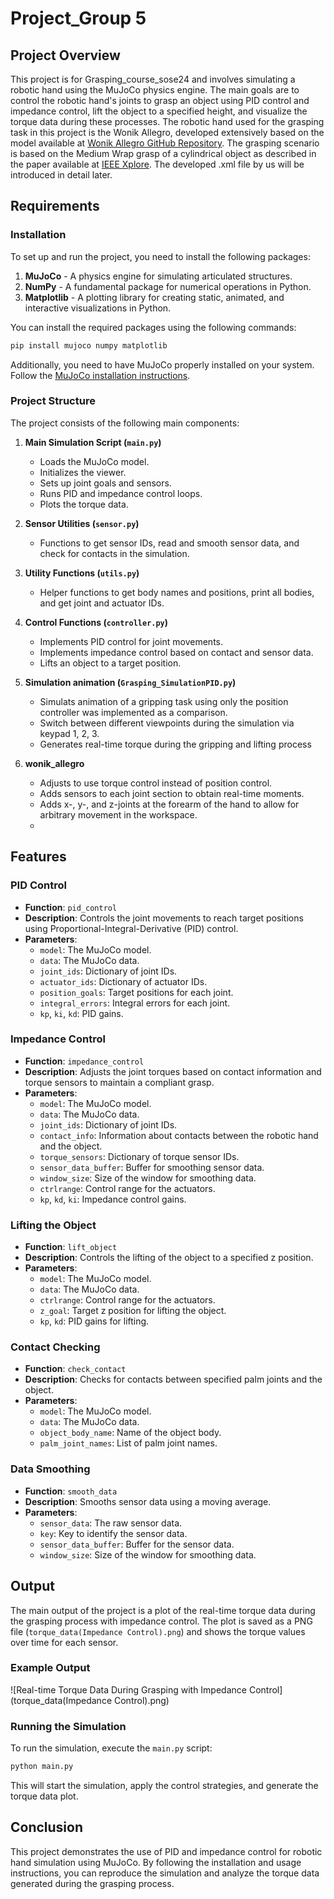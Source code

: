 
# Project_Group 5

## Project Overview
This project is for Grasping_course_sose24 and involves simulating a robotic hand using the MuJoCo physics engine. The main goals are to control the robotic hand's joints to grasp an object using PID control and impedance control, lift the object to a specified height, and visualize the torque data during these processes.
The robotic hand used for the grasping task in this project is the Wonik Allegro, developed extensively based on the model available at [Wonik Allegro GitHub Repository](https://github.com/google-deepmind/mujoco_menagerie). The grasping scenario is based on the Medium Wrap grasp of a cylindrical object as described in the paper available at [IEEE Xplore](https://ieeexplore.ieee.org/document/6822601). The developed .xml file by us will be introduced in detail later.
## Requirements

### Installation
To set up and run the project, you need to install the following packages:
1. **MuJoCo** - A physics engine for simulating articulated structures.
2. **NumPy** - A fundamental package for numerical operations in Python.
3. **Matplotlib** - A plotting library for creating static, animated, and interactive visualizations in Python.

You can install the required packages using the following commands:
```sh
pip install mujoco numpy matplotlib
```

Additionally, you need to have MuJoCo properly installed on your system. Follow the [MuJoCo installation instructions](http://www.mujoco.org/book/install.html).

### Project Structure
The project consists of the following main components:
1. **Main Simulation Script (`main.py`)**
   - Loads the MuJoCo model.
   - Initializes the viewer.
   - Sets up joint goals and sensors.
   - Runs PID and impedance control loops.
   - Plots the torque data.
   
2. **Sensor Utilities (`sensor.py`)**
   - Functions to get sensor IDs, read and smooth sensor data, and check for contacts in the simulation.

3. **Utility Functions (`utils.py`)**
   - Helper functions to get body names and positions, print all bodies, and get joint and actuator IDs.

4. **Control Functions (`controller.py`)**
   - Implements PID control for joint movements.
   - Implements impedance control based on contact and sensor data.
   - Lifts an object to a target position.

5. **Simulation animation (`Grasping_SimulationPID.py`)**
   - Simulats animation of a gripping task using only the position controller was implemented as a comparison.
   - Switch between different viewpoints during the simulation via keypad 1, 2, 3.
   - Generates real-time torque during the gripping and lifting process
   
6. **wonik_allegro**
   - Adjusts to use torque control instead of position control.
   - Adds sensors to each joint section to obtain real-time moments.
   - Adds x-, y-, and z-joints at the forearm of the hand to allow for arbitrary movement in the workspace.
   - 
## Features

### PID Control
- **Function**: `pid_control`
- **Description**: Controls the joint movements to reach target positions using Proportional-Integral-Derivative (PID) control.
- **Parameters**:
  - `model`: The MuJoCo model.
  - `data`: The MuJoCo data.
  - `joint_ids`: Dictionary of joint IDs.
  - `actuator_ids`: Dictionary of actuator IDs.
  - `position_goals`: Target positions for each joint.
  - `integral_errors`: Integral errors for each joint.
  - `kp`, `ki`, `kd`: PID gains.

### Impedance Control
- **Function**: `impedance_control`
- **Description**: Adjusts the joint torques based on contact information and torque sensors to maintain a compliant grasp.
- **Parameters**:
  - `model`: The MuJoCo model.
  - `data`: The MuJoCo data.
  - `joint_ids`: Dictionary of joint IDs.
  - `contact_info`: Information about contacts between the robotic hand and the object.
  - `torque_sensors`: Dictionary of torque sensor IDs.
  - `sensor_data_buffer`: Buffer for smoothing sensor data.
  - `window_size`: Size of the window for smoothing data.
  - `ctrlrange`: Control range for the actuators.
  - `kp`, `kd`, `ki`: Impedance control gains.

### Lifting the Object
- **Function**: `lift_object`
- **Description**: Controls the lifting of the object to a specified z position.
- **Parameters**:
  - `model`: The MuJoCo model.
  - `data`: The MuJoCo data.
  - `ctrlrange`: Control range for the actuators.
  - `z_goal`: Target z position for lifting the object.
  - `kp`, `kd`: PID gains for lifting.

### Contact Checking
- **Function**: `check_contact`
- **Description**: Checks for contacts between specified palm joints and the object.
- **Parameters**:
  - `model`: The MuJoCo model.
  - `data`: The MuJoCo data.
  - `object_body_name`: Name of the object body.
  - `palm_joint_names`: List of palm joint names.

### Data Smoothing
- **Function**: `smooth_data`
- **Description**: Smooths sensor data using a moving average.
- **Parameters**:
  - `sensor_data`: The raw sensor data.
  - `key`: Key to identify the sensor data.
  - `sensor_data_buffer`: Buffer for the sensor data.
  - `window_size`: Size of the window for smoothing data.

## Output
The main output of the project is a plot of the real-time torque data during the grasping process with impedance control. The plot is saved as a PNG file (`torque_data(Impedance Control).png`) and shows the torque values over time for each sensor.

### Example Output
![Real-time Torque Data During Grasping with Impedance Control](torque_data(Impedance Control).png)

### Running the Simulation
To run the simulation, execute the `main.py` script:
```sh
python main.py
```
This will start the simulation, apply the control strategies, and generate the torque data plot.

## Conclusion
This project demonstrates the use of PID and impedance control for robotic hand simulation using MuJoCo. By following the installation and usage instructions, you can reproduce the simulation and analyze the torque data generated during the grasping process.
